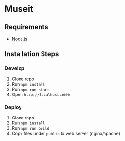 # Museit

## Requirements

* [Node.js](http://nodejs.org/)

## Installation Steps

### Develop
1. Clone repo
2. Run `npm install`
4. Run `npm run start`
5. Open `http://localhost:8000`

### Deploy
1. Clone repo
2. Run `npm install`
3. Run `npm run build`
4. Copy files under `public` to web server (nginx/apache)